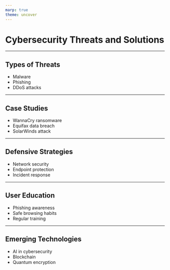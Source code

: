 ```yaml
---
marp: true
theme: uncover
---
```


# Cybersecurity Threats and Solutions

---

## Types of Threats
- Malware
- Phishing
- DDoS attacks

---

## Case Studies
- WannaCry ransomware
- Equifax data breach
- SolarWinds attack

---

## Defensive Strategies
- Network security
- Endpoint protection
- Incident response

---

## User Education
- Phishing awareness
- Safe browsing habits
- Regular training

---

## Emerging Technologies
- AI in cybersecurity
- Blockchain
- Quantum encryption
